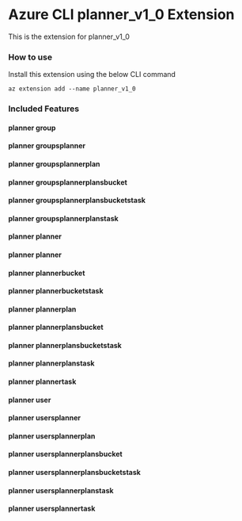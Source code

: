 # Azure CLI planner_v1_0 Extension #
This is the extension for planner_v1_0

### How to use ###
Install this extension using the below CLI command
```
az extension add --name planner_v1_0
```

### Included Features ###
#### planner group ####
#### planner groupsplanner ####
#### planner groupsplannerplan ####
#### planner groupsplannerplansbucket ####
#### planner groupsplannerplansbucketstask ####
#### planner groupsplannerplanstask ####
#### planner planner ####
#### planner planner ####
#### planner plannerbucket ####
#### planner plannerbucketstask ####
#### planner plannerplan ####
#### planner plannerplansbucket ####
#### planner plannerplansbucketstask ####
#### planner plannerplanstask ####
#### planner plannertask ####
#### planner user ####
#### planner usersplanner ####
#### planner usersplannerplan ####
#### planner usersplannerplansbucket ####
#### planner usersplannerplansbucketstask ####
#### planner usersplannerplanstask ####
#### planner usersplannertask ####